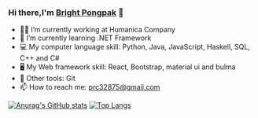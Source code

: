 ### Hi there,I'm [Bright Pongpak](http://github.com) 👋 
* :technologist: I’m currently working at Humanica Company
* :book: I’m currently learning .NET Framework
* :computer: My computer language skill: Python, Java, JavaScript, Haskell, SQL, C++ and C#
* :desktop_computer: My Web framework skill: React, Bootstrap, material ui and bulma
* :electric_plug: Other tools: Git
* 📫 How to reach me: prc32875@gmail.com

[![Anurag's GitHub stats](https://github-readme-stats.vercel.app/api?username=tmpongpak&theme=cobalt&show_icons=true)](https://github.com/anuraghazra/github-readme-stats)
[![Top Langs](https://github-readme-stats.vercel.app/api/top-langs/?username=tmpongpak)](https://github.com/anuraghazra/github-readme-stats)



<!--
**tmpongpak/tmpongpak** is a ✨ _special_ ✨ repository because its `README.md` (this file) appears on your GitHub profile.

Here are some ideas to get you started:

- 🔭 I’m currently working on ...
- 🌱 I’m currently learning ...
- 👯 I’m looking to collaborate on ...
- 🤔 I’m looking for help with ...
- 💬 Ask me about ...
- 📫 How to reach me: ...
- 😄 Pronouns: ...
- ⚡ Fun fact: ...
-->
